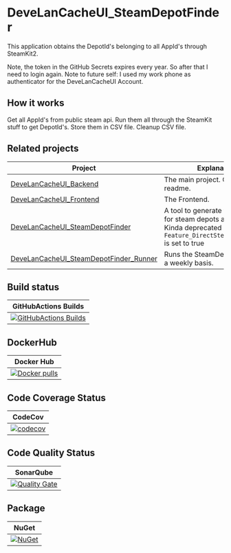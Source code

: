 # DeveLanCacheUI_SteamDepotFinder
This application obtains the DepotId's belonging to all AppId's through SteamKit2.

Note, the token in the GitHub Secrets expires every year. So after that I need to login again.
Note to future self: I used my work phone as authenticator for the DeveLanCacheUI Account.

## How it works

Get all AppId's from public steam api.
Run them all through the SteamKit stuff to get DepotId's.
Store them in CSV file.
Cleanup CSV file.

## Related projects

| Project | Explanation |
| -- | -- |
| [DeveLanCacheUI_Backend](https://github.com/devedse/DeveLanCacheUI_Backend/) | The main project. Contains the readme. |
| [DeveLanCacheUI_Frontend](https://github.com/devedse/DeveLanCacheUI_Frontend/) | The Frontend. |
| [DeveLanCacheUI_SteamDepotFinder](https://github.com/devedse/DeveLanCacheUI_SteamDepotFinder) | A tool to generate the mapping for steam depots and games. Kinda deprecated when `Feature_DirectSteamIntegration` is set to true |
| [DeveLanCacheUI_SteamDepotFinder_Runner](https://github.com/devedse/DeveLanCacheUI_SteamDepotFinder_Runner) | Runs the SteamDepotFinder on a weekly basis. |

## Build status

| GitHubActions Builds |
|:--------------------:|
| [![GitHubActions Builds](https://github.com/devedse/DeveLanCacheUI_SteamDepotFinder/workflows/GitHubActionsBuilds/badge.svg)](https://github.com/devedse/DeveLanCacheUI_SteamDepotFinder/actions/workflows/githubactionsbuilds.yml) |

## DockerHub

| Docker Hub |
|:----------:|
| [![Docker pulls](https://img.shields.io/docker/v/devedse/develancacheui_steamdepotfinderconsoleapp)](https://hub.docker.com/r/devedse/develancacheui_steamdepotfinderconsoleapp/) |

## Code Coverage Status

| CodeCov |
|:-------:|
| [![codecov](https://codecov.io/gh/devedse/DeveLanCacheUI_SteamDepotFinder/branch/master/graph/badge.svg)](https://codecov.io/gh/devedse/DeveLanCacheUI_SteamDepotFinder) |

## Code Quality Status

| SonarQube |
|:---------:|
| [![Quality Gate](https://sonarcloud.io/api/project_badges/measure?project=DeveLanCacheUI_SteamDepotFinder&metric=alert_status)](https://sonarcloud.io/dashboard?id=DeveLanCacheUI_SteamDepotFinder) |

## Package

| NuGet |
|:-----:|
| [![NuGet](https://img.shields.io/nuget/v/DeveLanCacheUI_SteamDepotFinder.svg)](https://www.nuget.org/packages/DeveLanCacheUI_SteamDepotFinder/) |
